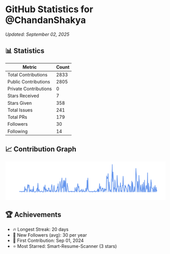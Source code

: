 # GitHub Statistics for @ChandanShakya
*Updated: September 02, 2025*

## 📊 Statistics
| Metric | Count |
|--------|--------|
| Total Contributions | 2833 |
| Public Contributions | 2805 |
| Private Contributions | 0 |
| Stars Received | 7 |
| Stars Given | 358 |
| Total Issues | 241 |
| Total PRs | 179 |
| Followers | 30 |
| Following | 14 |

## 📈 Contribution Graph

![Contribution Graph](./contribution_graph.png)

## 🏆 Achievements

- 🔥 Longest Streak: 20 days
- 👥 New Followers (avg): 30 per year
- 📅 First Contribution: Sep 01, 2024
- ⭐ Most Starred: Smart-Resume-Scanner (3 stars)
